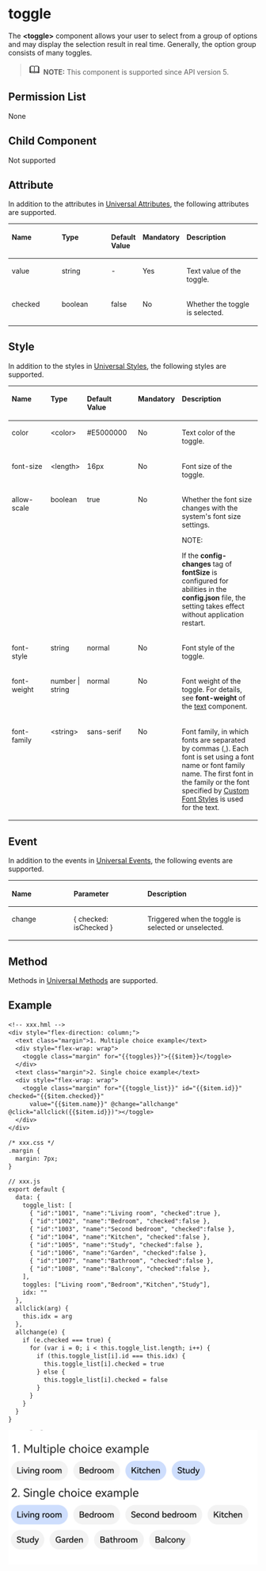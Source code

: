 # toggle<a name="EN-US_TOPIC_0000001127125082"></a>

The  **<toggle\>**  component allows your user to select from a group of options and may display the selection result in real time. Generally, the option group consists of many toggles.

>![](../../public_sys-resources/icon-note.gif) **NOTE:** 
>This component is supported since API version 5.

## Permission List<a name="section11257113618419"></a>

None

## Child Component<a name="section9288143101012"></a>

Not supported

## Attribute<a name="section2598341175212"></a>

In addition to the attributes in  [Universal Attributes](js-components-common-attributes.md), the following attributes are supported.

<a name="table20633101642315"></a>
<table><thead align="left"><tr id="row663331618238"><th class="cellrowborder" valign="top" width="23.119999999999997%" id="mcps1.1.6.1.1"><p id="a45273e2103004ff3bdd3375013e96a2a"><a name="a45273e2103004ff3bdd3375013e96a2a"></a><a name="a45273e2103004ff3bdd3375013e96a2a"></a>Name</p>
</th>
<th class="cellrowborder" valign="top" width="23.119999999999997%" id="mcps1.1.6.1.2"><p id="ad5b10d4a60e44bb4a8bbb3b4416d7b27"><a name="ad5b10d4a60e44bb4a8bbb3b4416d7b27"></a><a name="ad5b10d4a60e44bb4a8bbb3b4416d7b27"></a>Type</p>
</th>
<th class="cellrowborder" valign="top" width="10.48%" id="mcps1.1.6.1.3"><p id="ab2ae3d9f60d6475ab95ba095851a9d07"><a name="ab2ae3d9f60d6475ab95ba095851a9d07"></a><a name="ab2ae3d9f60d6475ab95ba095851a9d07"></a>Default Value</p>
</th>
<th class="cellrowborder" valign="top" width="7.5200000000000005%" id="mcps1.1.6.1.4"><p id="p2063810588455"><a name="p2063810588455"></a><a name="p2063810588455"></a>Mandatory</p>
</th>
<th class="cellrowborder" valign="top" width="35.76%" id="mcps1.1.6.1.5"><p id="af5c3b773ed0a42e589819a6c8d257ca1"><a name="af5c3b773ed0a42e589819a6c8d257ca1"></a><a name="af5c3b773ed0a42e589819a6c8d257ca1"></a>Description</p>
</th>
</tr>
</thead>
<tbody><tr id="row128581827123812"><td class="cellrowborder" valign="top" width="23.119999999999997%" headers="mcps1.1.6.1.1 "><p id="p158151581017"><a name="p158151581017"></a><a name="p158151581017"></a>value</p>
</td>
<td class="cellrowborder" valign="top" width="23.119999999999997%" headers="mcps1.1.6.1.2 "><p id="p98151887118"><a name="p98151887118"></a><a name="p98151887118"></a>string</p>
</td>
<td class="cellrowborder" valign="top" width="10.48%" headers="mcps1.1.6.1.3 "><p id="p78158817112"><a name="p78158817112"></a><a name="p78158817112"></a>-</p>
</td>
<td class="cellrowborder" valign="top" width="7.5200000000000005%" headers="mcps1.1.6.1.4 "><p id="p8638135854515"><a name="p8638135854515"></a><a name="p8638135854515"></a>Yes</p>
</td>
<td class="cellrowborder" valign="top" width="35.76%" headers="mcps1.1.6.1.5 "><p id="p1981514819118"><a name="p1981514819118"></a><a name="p1981514819118"></a>Text value of the toggle.</p>
</td>
</tr>
<tr id="row1314733811"><td class="cellrowborder" valign="top" width="23.119999999999997%" headers="mcps1.1.6.1.1 "><p id="p14144703815"><a name="p14144703815"></a><a name="p14144703815"></a>checked</p>
</td>
<td class="cellrowborder" valign="top" width="23.119999999999997%" headers="mcps1.1.6.1.2 "><p id="p174104714389"><a name="p174104714389"></a><a name="p174104714389"></a>boolean</p>
</td>
<td class="cellrowborder" valign="top" width="10.48%" headers="mcps1.1.6.1.3 "><p id="p174134719389"><a name="p174134719389"></a><a name="p174134719389"></a>false</p>
</td>
<td class="cellrowborder" valign="top" width="7.5200000000000005%" headers="mcps1.1.6.1.4 "><p id="p86381558144516"><a name="p86381558144516"></a><a name="p86381558144516"></a>No</p>
</td>
<td class="cellrowborder" valign="top" width="35.76%" headers="mcps1.1.6.1.5 "><p id="p184114763819"><a name="p184114763819"></a><a name="p184114763819"></a>Whether the toggle is selected.</p>
</td>
</tr>
</tbody>
</table>

## Style<a name="section3655917541"></a>

In addition to the styles in  [Universal Styles](js-components-common-styles.md), the following styles are supported.

<a name="table83631117191317"></a>
<table><thead align="left"><tr id="row336351719135"><th class="cellrowborder" valign="top" width="17.928207179282072%" id="mcps1.1.6.1.1"><p id="p736319179132"><a name="p736319179132"></a><a name="p736319179132"></a>Name</p>
</th>
<th class="cellrowborder" valign="top" width="14.088591140885912%" id="mcps1.1.6.1.2"><p id="p736311741311"><a name="p736311741311"></a><a name="p736311741311"></a>Type</p>
</th>
<th class="cellrowborder" valign="top" width="21.41785821417858%" id="mcps1.1.6.1.3"><p id="p836331716138"><a name="p836331716138"></a><a name="p836331716138"></a>Default Value</p>
</th>
<th class="cellrowborder" valign="top" width="6.979302069793021%" id="mcps1.1.6.1.4"><p id="p836314176137"><a name="p836314176137"></a><a name="p836314176137"></a>Mandatory</p>
</th>
<th class="cellrowborder" valign="top" width="39.58604139586041%" id="mcps1.1.6.1.5"><p id="p10363151721312"><a name="p10363151721312"></a><a name="p10363151721312"></a>Description</p>
</th>
</tr>
</thead>
<tbody><tr id="row203632017171314"><td class="cellrowborder" valign="top" width="17.928207179282072%" headers="mcps1.1.6.1.1 "><p id="p8363111761310"><a name="p8363111761310"></a><a name="p8363111761310"></a>color</p>
</td>
<td class="cellrowborder" valign="top" width="14.088591140885912%" headers="mcps1.1.6.1.2 "><p id="p18363101741314"><a name="p18363101741314"></a><a name="p18363101741314"></a>&lt;color&gt;</p>
</td>
<td class="cellrowborder" valign="top" width="21.41785821417858%" headers="mcps1.1.6.1.3 "><p id="p17456195124520"><a name="p17456195124520"></a><a name="p17456195124520"></a>#E5000000</p>
</td>
<td class="cellrowborder" valign="top" width="6.979302069793021%" headers="mcps1.1.6.1.4 "><p id="p18363317181316"><a name="p18363317181316"></a><a name="p18363317181316"></a>No</p>
</td>
<td class="cellrowborder" valign="top" width="39.58604139586041%" headers="mcps1.1.6.1.5 "><p id="p2363151712139"><a name="p2363151712139"></a><a name="p2363151712139"></a>Text color of the toggle.</p>
</td>
</tr>
<tr id="row15363111781318"><td class="cellrowborder" valign="top" width="17.928207179282072%" headers="mcps1.1.6.1.1 "><p id="p18363111712132"><a name="p18363111712132"></a><a name="p18363111712132"></a>font-size</p>
</td>
<td class="cellrowborder" valign="top" width="14.088591140885912%" headers="mcps1.1.6.1.2 "><p id="p12364101716134"><a name="p12364101716134"></a><a name="p12364101716134"></a>&lt;length&gt;</p>
</td>
<td class="cellrowborder" valign="top" width="21.41785821417858%" headers="mcps1.1.6.1.3 "><p id="p0364117101318"><a name="p0364117101318"></a><a name="p0364117101318"></a>16px</p>
</td>
<td class="cellrowborder" valign="top" width="6.979302069793021%" headers="mcps1.1.6.1.4 "><p id="p6364161719139"><a name="p6364161719139"></a><a name="p6364161719139"></a>No</p>
</td>
<td class="cellrowborder" valign="top" width="39.58604139586041%" headers="mcps1.1.6.1.5 "><p id="p2364201716136"><a name="p2364201716136"></a><a name="p2364201716136"></a>Font size of the toggle.</p>
</td>
</tr>
<tr id="row1836411177134"><td class="cellrowborder" valign="top" width="17.928207179282072%" headers="mcps1.1.6.1.1 "><p id="p11364161781315"><a name="p11364161781315"></a><a name="p11364161781315"></a>allow-scale</p>
</td>
<td class="cellrowborder" valign="top" width="14.088591140885912%" headers="mcps1.1.6.1.2 "><p id="p133641917161317"><a name="p133641917161317"></a><a name="p133641917161317"></a>boolean</p>
</td>
<td class="cellrowborder" valign="top" width="21.41785821417858%" headers="mcps1.1.6.1.3 "><p id="p1336415173138"><a name="p1336415173138"></a><a name="p1336415173138"></a>true</p>
</td>
<td class="cellrowborder" valign="top" width="6.979302069793021%" headers="mcps1.1.6.1.4 "><p id="p536415173134"><a name="p536415173134"></a><a name="p536415173134"></a>No</p>
</td>
<td class="cellrowborder" valign="top" width="39.58604139586041%" headers="mcps1.1.6.1.5 "><p id="p536491719137"><a name="p536491719137"></a><a name="p536491719137"></a>Whether the font size changes with the system's font size settings.</p>
<div class="note" id="note236431714138"><a name="note236431714138"></a><a name="note236431714138"></a><span class="notetitle"> NOTE: </span><div class="notebody"><p id="p6364161721312"><a name="p6364161721312"></a><a name="p6364161721312"></a>If the <strong id="b9631151853613"><a name="b9631151853613"></a><a name="b9631151853613"></a>config-changes</strong> tag of <strong id="b15641171817360"><a name="b15641171817360"></a><a name="b15641171817360"></a>fontSize</strong> is configured for abilities in the <strong id="b20644418103618"><a name="b20644418103618"></a><a name="b20644418103618"></a>config.json</strong> file, the setting takes effect without application restart.</p>
</div></div>
</td>
</tr>
<tr id="row736421781317"><td class="cellrowborder" valign="top" width="17.928207179282072%" headers="mcps1.1.6.1.1 "><p id="p6364717181310"><a name="p6364717181310"></a><a name="p6364717181310"></a>font-style</p>
</td>
<td class="cellrowborder" valign="top" width="14.088591140885912%" headers="mcps1.1.6.1.2 "><p id="p18364121761313"><a name="p18364121761313"></a><a name="p18364121761313"></a>string</p>
</td>
<td class="cellrowborder" valign="top" width="21.41785821417858%" headers="mcps1.1.6.1.3 "><p id="p236413174139"><a name="p236413174139"></a><a name="p236413174139"></a>normal</p>
</td>
<td class="cellrowborder" valign="top" width="6.979302069793021%" headers="mcps1.1.6.1.4 "><p id="p153646178137"><a name="p153646178137"></a><a name="p153646178137"></a>No</p>
</td>
<td class="cellrowborder" valign="top" width="39.58604139586041%" headers="mcps1.1.6.1.5 "><p id="p7364131711318"><a name="p7364131711318"></a><a name="p7364131711318"></a>Font style of the toggle.</p>
</td>
</tr>
<tr id="row636418171130"><td class="cellrowborder" valign="top" width="17.928207179282072%" headers="mcps1.1.6.1.1 "><p id="p7364817161320"><a name="p7364817161320"></a><a name="p7364817161320"></a>font-weight</p>
</td>
<td class="cellrowborder" valign="top" width="14.088591140885912%" headers="mcps1.1.6.1.2 "><p id="p103641917161316"><a name="p103641917161316"></a><a name="p103641917161316"></a>number | string</p>
</td>
<td class="cellrowborder" valign="top" width="21.41785821417858%" headers="mcps1.1.6.1.3 "><p id="p1436451761313"><a name="p1436451761313"></a><a name="p1436451761313"></a>normal</p>
</td>
<td class="cellrowborder" valign="top" width="6.979302069793021%" headers="mcps1.1.6.1.4 "><p id="p143641717171314"><a name="p143641717171314"></a><a name="p143641717171314"></a>No</p>
</td>
<td class="cellrowborder" valign="top" width="39.58604139586041%" headers="mcps1.1.6.1.5 "><p id="p1736431716139"><a name="p1736431716139"></a><a name="p1736431716139"></a>Font weight of the toggle. For details, see <strong id="b738112421315"><a name="b738112421315"></a><a name="b738112421315"></a>font-weight</strong> of the <a href="js-components-basic-text.md#section5775351116">text</a> component.</p>
</td>
</tr>
<tr id="row53641817161320"><td class="cellrowborder" valign="top" width="17.928207179282072%" headers="mcps1.1.6.1.1 "><p id="p19364171718135"><a name="p19364171718135"></a><a name="p19364171718135"></a>font-family</p>
</td>
<td class="cellrowborder" valign="top" width="14.088591140885912%" headers="mcps1.1.6.1.2 "><p id="p336415178135"><a name="p336415178135"></a><a name="p336415178135"></a>&lt;string&gt;</p>
</td>
<td class="cellrowborder" valign="top" width="21.41785821417858%" headers="mcps1.1.6.1.3 "><p id="p10365131761314"><a name="p10365131761314"></a><a name="p10365131761314"></a>sans-serif</p>
</td>
<td class="cellrowborder" valign="top" width="6.979302069793021%" headers="mcps1.1.6.1.4 "><p id="p2036581716132"><a name="p2036581716132"></a><a name="p2036581716132"></a>No</p>
</td>
<td class="cellrowborder" valign="top" width="39.58604139586041%" headers="mcps1.1.6.1.5 "><p id="p133656177131"><a name="p133656177131"></a><a name="p133656177131"></a>Font family, in which fonts are separated by commas (,). Each font is set using a font name or font family name. The first font in the family or the font specified by <a href="js-components-common-customizing-font.md">Custom Font Styles</a> is used for the text.</p>
</td>
</tr>
</tbody>
</table>

## Event<a name="section3892191911214"></a>

In addition to the events in  [Universal Events](js-components-common-events.md), the following events are supported.

<a name="table101871711203115"></a>
<table><thead align="left"><tr id="row1718751111316"><th class="cellrowborder" valign="top" width="24.852485248524854%" id="mcps1.1.4.1.1"><p id="a426b8903842d48fa8012a24ff3c997eb"><a name="a426b8903842d48fa8012a24ff3c997eb"></a><a name="a426b8903842d48fa8012a24ff3c997eb"></a>Name</p>
</th>
<th class="cellrowborder" valign="top" width="29.552955295529554%" id="mcps1.1.4.1.2"><p id="a53448ba47e5e4ae9bf7774c90820e970"><a name="a53448ba47e5e4ae9bf7774c90820e970"></a><a name="a53448ba47e5e4ae9bf7774c90820e970"></a>Parameter</p>
</th>
<th class="cellrowborder" valign="top" width="45.5945594559456%" id="mcps1.1.4.1.3"><p id="add489ff50c444f24b759162c7f4bad9a"><a name="add489ff50c444f24b759162c7f4bad9a"></a><a name="add489ff50c444f24b759162c7f4bad9a"></a>Description</p>
</th>
</tr>
</thead>
<tbody><tr id="row105681412318"><td class="cellrowborder" valign="top" width="24.852485248524854%" headers="mcps1.1.4.1.1 "><p id="p18889152411316"><a name="p18889152411316"></a><a name="p18889152411316"></a>change</p>
</td>
<td class="cellrowborder" valign="top" width="29.552955295529554%" headers="mcps1.1.4.1.2 "><p id="p138891924103112"><a name="p138891924103112"></a><a name="p138891924103112"></a>{ checked: isChecked }</p>
</td>
<td class="cellrowborder" valign="top" width="45.5945594559456%" headers="mcps1.1.4.1.3 "><p id="p1889002418312"><a name="p1889002418312"></a><a name="p1889002418312"></a>Triggered when the toggle is selected or unselected.</p>
</td>
</tr>
</tbody>
</table>

## Method<a name="section2279124532420"></a>

Methods in  [Universal Methods](js-components-common-methods.md)  are supported.

## Example<a name="section520313404174"></a>

```
<!-- xxx.hml -->
<div style="flex-direction: column;">
  <text class="margin">1. Multiple choice example</text>
  <div style="flex-wrap: wrap">
    <toggle class="margin" for="{{toggles}}">{{$item}}</toggle>
  </div>
  <text class="margin">2. Single choice example</text>
  <div style="flex-wrap: wrap">
    <toggle class="margin" for="{{toggle_list}}" id="{{$item.id}}" checked="{{$item.checked}}" 
      value="{{$item.name}}" @change="allchange" @click="allclick({{$item.id}})"></toggle>
  </div>
</div>
```

```
/* xxx.css */
.margin {
  margin: 7px;
}
```

```
// xxx.js
export default {
  data: {
    toggle_list: [
      { "id":"1001", "name":"Living room", "checked":true },
      { "id":"1002", "name":"Bedroom", "checked":false },
      { "id":"1003", "name":"Second bedroom", "checked":false },
      { "id":"1004", "name":"Kitchen", "checked":false },
      { "id":"1005", "name":"Study", "checked":false },
      { "id":"1006", "name":"Garden", "checked":false },
      { "id":"1007", "name":"Bathroom", "checked":false },
      { "id":"1008", "name":"Balcony", "checked":false },
    ],
    toggles: ["Living room","Bedroom","Kitchen","Study"],
    idx: ""
  },
  allclick(arg) {
    this.idx = arg
  },
  allchange(e) {
    if (e.checked === true) {
      for (var i = 0; i < this.toggle_list.length; i++) {
        if (this.toggle_list[i].id === this.idx) {
          this.toggle_list[i].checked = true
        } else {
          this.toggle_list[i].checked = false
        }
      }
    }
  }
}
```

![](figures/screenshot.png)


